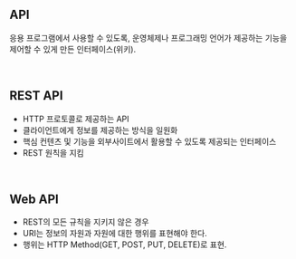 ## API
  응용 프로그램에서 사용할 수 있도록, 운영체제나 프로그래밍 언어가 제공하는 기능을 제어할 수 있게 만든 인터페이스(위키).
  
<br>

## REST API
- HTTP 프로토콜로 제공하는 API
- 클라이언트에게 정보를 제공하는 방식을 일원화
- 핵심 컨텐츠 및 기능을 외부사이트에서 활용할 수 있도록 제공되는 인터페이스
- REST 원칙을 지킴
<br>

## Web API
- REST의 모든 규칙을 지키지 않은 경우
- URI는 정보의 자원과 자원에 대한 행위를 표현해야 한다.
- 행위는 HTTP Method(GET, POST, PUT, DELETE)로 표현.
<br>
